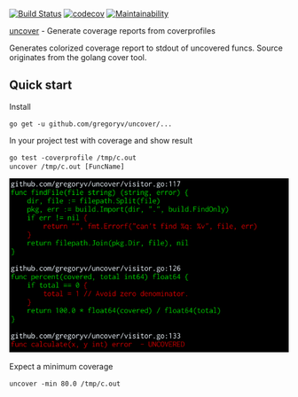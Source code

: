 [![Build Status](https://travis-ci.com/gregoryv/uncover.svg?branch=master)](https://travis-ci.com/gregoryv/uncover)
[![codecov](https://codecov.io/gh/gregoryv/uncover/branch/master/graph/badge.svg)](https://codecov.io/gh/gregoryv/uncover)
[![Maintainability](https://api.codeclimate.com/v1/badges/83083a5e52d4ffad3288/maintainability)](https://codeclimate.com/github/gregoryv/uncover/maintainability)

[uncover](https://godoc.org/github.com/gregoryv/uncover) - Generate coverage reports from coverprofiles

Generates colorized coverage report to stdout of uncovered funcs.
Source originates from the golang cover tool.

## Quick start

Install

    go get -u github.com/gregoryv/uncover/...

In your project test with coverage and show result

    go test -coverprofile /tmp/c.out
    uncover /tmp/c.out [FuncName]

![screenshot](screenshot.png)

Expect a minimum coverage

    uncover -min 80.0 /tmp/c.out
